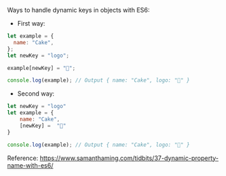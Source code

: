 Ways to handle dynamic keys in objects with ES6:

- First way:

```js
let example = {
  name: "Cake",
};
let newKey = "logo";

example[newKey] = "🍰";

console.log(example); // Output { name: "Cake", logo: "🍰" }
```

- Second way:

```js
let newKey = "logo"
let example = {
    name: "Cake",
    [newKey] =  "🍰"
}

console.log(example); // Output { name: "Cake", logo: "🍰" }
```

Reference: https://www.samanthaming.com/tidbits/37-dynamic-property-name-with-es6/
